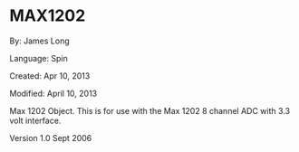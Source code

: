 # MAX1202

By: James Long

Language: Spin

Created: Apr 10, 2013

Modified: April 10, 2013

Max 1202 Object. This is for use with the Max 1202 8 channel ADC with 3.3 volt interface.

Version 1.0 Sept 2006
